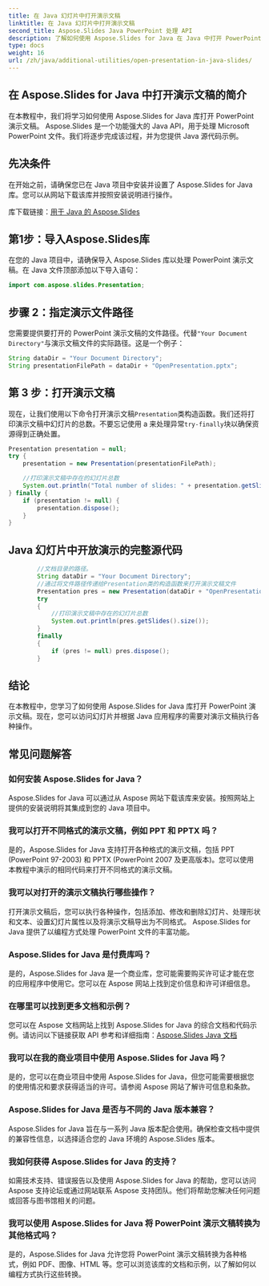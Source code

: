 ```yaml
---
title: 在 Java 幻灯片中打开演示文稿
linktitle: 在 Java 幻灯片中打开演示文稿
second_title: Aspose.Slides Java PowerPoint 处理 API
description: 了解如何使用 Aspose.Slides for Java 在 Java 中打开 PowerPoint 演示文稿。带有源代码示例的分步指南，可实现高效的演示处理。
type: docs
weight: 16
url: /zh/java/additional-utilities/open-presentation-in-java-slides/
---
```


## 在 Aspose.Slides for Java 中打开演示文稿的简介

在本教程中，我们将学习如何使用 Aspose.Slides for Java 库打开 PowerPoint 演示文稿。 Aspose.Slides 是一个功能强大的 Java API，用于处理 Microsoft PowerPoint 文件。我们将逐步完成该过程，并为您提供 Java 源代码示例。

## 先决条件

在开始之前，请确保您已在 Java 项目中安装并设置了 Aspose.Slides for Java 库。您可以从网站下载该库并按照安装说明进行操作。

库下载链接：[用于 Java 的 Aspose.Slides](https://releases.aspose.com/slides/java/)

## 第1步：导入Aspose.Slides库

在您的 Java 项目中，请确保导入 Aspose.Slides 库以处理 PowerPoint 演示文稿。在 Java 文件顶部添加以下导入语句：

```java
import com.aspose.slides.Presentation;
```

## 步骤 2：指定演示文件路径

您需要提供要打开的 PowerPoint 演示文稿的文件路径。代替`"Your Document Directory"`与演示文稿文件的实际路径。这是一个例子：

```java
String dataDir = "Your Document Directory";
String presentationFilePath = dataDir + "OpenPresentation.pptx";
```

## 第 3 步：打开演示文稿

现在，让我们使用以下命令打开演示文稿`Presentation`类构造函数。我们还将打印演示文稿中幻灯片的总数。不要忘记使用 a 来处理异常`try-finally`块以确保资源得到正确处置。

```java
Presentation presentation = null;
try {
    presentation = new Presentation(presentationFilePath);

    //打印演示文稿中存在的幻灯片总数
    System.out.println("Total number of slides: " + presentation.getSlides().size());
} finally {
    if (presentation != null) {
        presentation.dispose();
    }
}
```

## Java 幻灯片中开放演示的完整源代码

```java
        //文档目录的路径。
        String dataDir = "Your Document Directory";
        //通过将文件路径传递给Presentation类的构造函数来打开演示文稿文件
        Presentation pres = new Presentation(dataDir + "OpenPresentation.pptx");
        try
        {
            //打印演示文稿中存在的幻灯片总数
            System.out.println(pres.getSlides().size());
        }
        finally
        {
            if (pres != null) pres.dispose();
        }
```

## 结论

在本教程中，您学习了如何使用 Aspose.Slides for Java 库打开 PowerPoint 演示文稿。现在，您可以访问幻灯片并根据 Java 应用程序的需要对演示文稿执行各种操作。

## 常见问题解答

### 如何安装 Aspose.Slides for Java？

Aspose.Slides for Java 可以通过从 Aspose 网站下载该库来安装。按照网站上提供的安装说明将其集成到您的 Java 项目中。

### 我可以打开不同格式的演示文稿，例如 PPT 和 PPTX 吗？

是的，Aspose.Slides for Java 支持打开各种格式的演示文稿，包括 PPT (PowerPoint 97-2003) 和 PPTX (PowerPoint 2007 及更高版本)。您可以使用本教程中演示的相同代码来打开不同格式的演示文稿。

### 我可以对打开的演示文稿执行哪些操作？

打开演示文稿后，您可以执行各种操作，包括添加、修改和删除幻灯片、处理形状和文本、设置幻灯片属性以及将演示文稿导出为不同格式。 Aspose.Slides for Java 提供了以编程方式处理 PowerPoint 文件的丰富功能。

### Aspose.Slides for Java 是付费库吗？

是的，Aspose.Slides for Java 是一个商业库，您可能需要购买许可证才能在您的应用程序中使用它。您可以在 Aspose 网站上找到定价信息和许可详细信息。

### 在哪里可以找到更多文档和示例？

您可以在 Aspose 文档网站上找到 Aspose.Slides for Java 的综合文档和代码示例。请访问以下链接获取 API 参考和详细指南：[Aspose.Slides Java 文档](https://reference.aspose.com/slides/java/)

### 我可以在我的商业项目中使用 Aspose.Slides for Java 吗？

是的，您可以在商业项目中使用 Aspose.Slides for Java，但您可能需要根据您的使用情况和要求获得适当的许可。请参阅 Aspose 网站了解许可信息和条款。

### Aspose.Slides for Java 是否与不同的 Java 版本兼容？

Aspose.Slides for Java 旨在与一系列 Java 版本配合使用。确保检查文档中提供的兼容性信息，以选择适合您的 Java 环境的 Aspose.Slides 版本。

### 我如何获得 Aspose.Slides for Java 的支持？

如需技术支持、错误报告以及使用 Aspose.Slides for Java 的帮助，您可以访问 Aspose 支持论坛或通过网站联系 Aspose 支持团队。他们将帮助您解决任何问题或回答与图书馆相关的问题。

### 我可以使用 Aspose.Slides for Java 将 PowerPoint 演示文稿转换为其他格式吗？

是的，Aspose.Slides for Java 允许您将 PowerPoint 演示文稿转换为各种格式，例如 PDF、图像、HTML 等。您可以浏览该库的文档和示例，以了解如何以编程方式执行这些转换。
